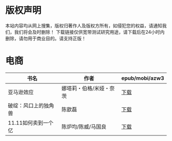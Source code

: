 # 版权声明

本站内容均从网上搜集，版权归著作人及版权方所有，如侵犯您的权益，请通知我们，我们将会及时删除！ 下载链接仅供宽带测试研究用途，请下载后在24小时内删除，请勿用于商业目的。请支持正版！

# 电商

| 书名 | 作者 | epub/mobi/azw3 |
| --- | --- | --- |
| 亚马逊效应 | 娜塔莉・伯格/米娅・奈茨 | [下载](https://url89.ctfile.com/f/31084289-1356985669-150953?p=8866) |
| 破绽：风口上的独角兽 | 陈歆磊 | [下载](https://url89.ctfile.com/f/31084289-1357045051-608a4b?p=8866) |
| 11.11如何卖到一个亿 | 陈炉均/陈威/马国良 | [下载](https://url89.ctfile.com/f/31084289-1357013137-cd6eae?p=8866) |
